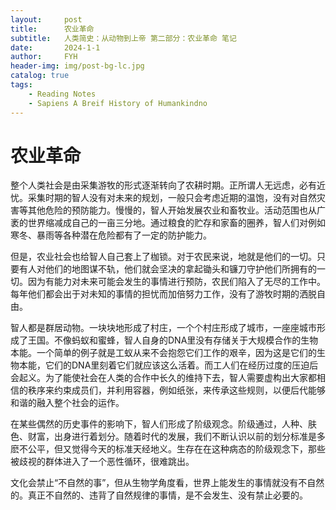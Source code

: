 ```yaml
---
layout:     post
title:      农业革命
subtitle:   人类简史：从动物到上帝 第二部分：农业革命 笔记
date:       2024-1-1
author:     FYH
header-img: img/post-bg-lc.jpg
catalog: true
tags:
    - Reading Notes
    - Sapiens A Breif History of Humankindno
---
```


# 农业革命

整个人类社会是由采集游牧的形式逐渐转向了农耕时期。正所谓人无远虑，必有近忧。采集时期的智人没有对未来的规划，一般只会考虑近期的温饱，没有对自然灾害等其他危险的预防能力。慢慢的，智人开始发展农业和畜牧业。活动范围也从广袤的世界缩减成自己的一亩三分地。通过粮食的贮存和家畜的圈养，智人们对例如寒冬、暴雨等各种潜在危险都有了一定的防护能力。

但是，农业社会也给智人自己套上了枷锁。对于农民来说，地就是他们的一切。只要有人对他们的地图谋不轨，他们就会坚决的拿起锄头和镰刀守护他们所拥有的一切。因为有能力对未来可能会发生的事情进行预防，农民们陷入了无尽的工作中。每年他们都会出于对未知的事情的担忧而加倍努力工作，没有了游牧时期的洒脱自由。

智人都是群居动物。一块块地形成了村庄，一个个村庄形成了城市，一座座城市形成了王国。不像蚂蚁和蜜蜂，智人自身的DNA里没有存储关于大规模合作的生物本能。一个简单的例子就是工蚁从来不会抱怨它们工作的艰辛，因为这是它们的生物本能，它们的DNA里刻着它们就应该这么活着。而工人们在经历过度的压迫后会起义。为了能使社会在人类的合作中长久的维持下去，智人需要虚构出大家都相信的秩序来约束成员们，并利用容器，例如纸张，来传承这些规则，以便后代能够和谐的融入整个社会的运作。

在某些偶然的历史事件的影响下，智人们形成了阶级观念。阶级通过，人种、肤色、财富，出身进行着划分。随着时代的发展，我们不断认识以前的划分标准是多麽不公平，但又觉得今天的标准天经地义。生存在在这种病态的阶级观念下，那些被歧视的群体进入了一个恶性循环，很难跳出。

文化会禁止“不自然的事”，但从生物学角度看，世界上能发生的事情就没有不自然的。真正不自然的、违背了自然规律的事情，是不会发生、没有禁止必要的。





